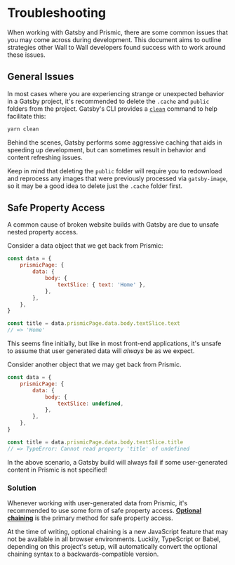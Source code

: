 # Troubleshooting

When working with Gatsby and Prismic, there are some common issues that you may
come across during development. This document aims to outline strategies other
Wall to Wall developers found success with to work around these issues.

## General Issues

In most cases where you are experiencing strange or unexpected behavior in a
Gatsby project, it's recommended to delete the `.cache` and `public` folders
from the project. Gatsby's CLI provides a
[`clean`](https://www.gatsbyjs.org/docs/gatsby-cli/#clean) command to help
facilitate this:

```bash
yarn clean
```

Behind the scenes, Gatsby performs some aggressive caching that aids in speeding
up development, but can sometimes result in behavior and content refreshing
issues.

Keep in mind that deleting the `public` folder will require you to redownload
and reprocess any images that were previously processed via `gatsby-image`, so
it may be a good idea to delete just the `.cache` folder first.

## Safe Property Access

A common cause of broken website builds with Gatsby are due to unsafe nested
property access.

Consider a data object that we get back from Prismic:

```javascript
const data = {
	prismicPage: {
		data: {
			body: {
				textSlice: { text: 'Home' },
			},
		},
	},
}

const title = data.prismicPage.data.body.textSlice.text
// => 'Home'
```

This seems fine initially, but like in most front-end applications, it's unsafe
to assume that user generated data will _always_ be as we expect.

Consider another object that we may get back from Prismic.

```javascript
const data = {
	prismicPage: {
		data: {
			body: {
				textSlice: undefined,
			},
		},
	},
}

const title = data.prismicPage.data.body.textSlice.title
// => TypeError: Cannot read property 'title' of undefined
```

In the above scenario, a Gatsby build will always fail if some user-generated
content in Prismic is not specified!

### Solution

Whenever working with user-generated data from Prismic, it's recommended to use
some form of safe property access. [**Optional
chaining**][mdn-optional-chaining] is the primary method for safe property
access.

At the time of writing, optional chaining is a new JavaScript feature that may
not be available in all browser environments. Luckily, TypeScript or Babel,
depending on this project's setup, will automatically convert the optional
chaining syntax to a backwards-compatible version.

[mdn-optional-chaining]:
	https://developer.mozilla.org/en-US/docs/Web/JavaScript/Reference/Operators/Optional_chaining
